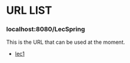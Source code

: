# URL LIST

### localhost:8080/LecSpring

This is the URL that can be used at the moment.

* [lec1](http://localhost:8080/LecSpring/lec1)